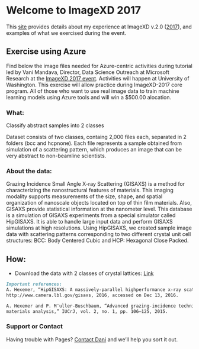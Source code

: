 # Welcome to ImageXD 2017
This [site](https://dani-lbnl.github.io/ImageXD_2017/) provides details about my experience at ImageXD v.2.0 ([2017](http://www.imagexd.org)), and examples of what we exercised during the event.

## Exercise using Azure
Find below the image files needed for Azure-centric activities during tutorial led by Vani Mandava, Director, Data Science Outreach at Microsoft Research at the [ImageXD 2017 event](http://www.imagexd.org/). Activities will happen at University of Washington. This exercise will allow practice during ImageXD-2017 core program. All of those who want to use real image data to train machine learning models using Azure tools and will win a $500.00 alocation.


### What: 
Classify abstract samples into 2 classes

Dataset consists of two classes, containg 2,000 files each, separated in 2 folders (bcc and hcpnone). Each file represents a sample obtained from simulation of a scattering pattern, which produces an image that can be very abstract to non-beamline scientists. 

### About the data:
Grazing Incidence Small Angle X-ray Scattering (GISAXS) is a method for characterizing the nanostructural features of materials. This imaging modality supports measurements of the size, shape, and spatial organization of nanoscale objects located on top of thin film materials. Also, GISAXS provide statistical information at the nanometer level. This database is a simulation of GISAXS experiments from a special simulator called HipGISAXS.  It is able to handle large input data and perform GISAXS simulations at high resolutions. Using HipGISAXS, we created sample image data with scattering patterns corresponding to two different crystal unit cell structures: BCC: Body Centered Cubic and HCP: Hexagonal Close Packed.


## How:
- Download the data with 2 classes of crystal lattices: [Link](hipgisaxs.zip)

```markdown
Important references:
A. Hexemer, “HipGISAXS: A massively-parallel highperformance x-ray scattering data analysis code,” 
http://www.camera.lbl.gov/gisaxs, 2016, accessed on Dec 13, 2016.

A. Hexemer and P. M¨uller-Buschbaum, “Advanced grazing-incidence techniques for modern soft-matter 
materials analysis,” IUCrJ, vol. 2, no. 1, pp. 106–125, 2015.
```

### Support or Contact

Having trouble with Pages? [Contact Dani](https://vis.lbl.gov/~daniela) and we’ll help you sort it out.
